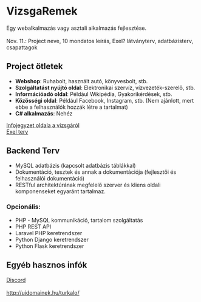 # VizsgaRemek

Egy webalkalmazás vagy asztali alkalmazás fejlesztése.
<br>
<br>
Nov. 11.: Project neve, 10 mondatos leírás, Exel? látványterv, adatbázisterv, csapattagok

## Project ötletek

- **Webshop**: Ruhabolt, használt autó, könyvesbolt, stb.
- **Szolgáltatást nyújtó oldal**: Elektronikai szervíz, vízvezeték-szerelő, stb.
- **Információadó oldal**: Például Wikipédia, Gyakorikérdések, stb.
- **Közösségi oldal**: Például Facebook, Instagram, stb. (Nem ajánlott, mert ebbe a felhasználók hozzák létre a tartalmat)
- **C# alkalmazás**: Nehéz

[Infojegyzet oldala a vizsgáról](https://infojegyzet.hu/webszerkesztes/zarodolgozat/) <br>
[Exel terv](https://blathy-my.sharepoint.com/:x:/g/personal/barta_marko_blathy_info/EVIGEpF27YpMotpUEDn05IUBRLOYAKuUG0YY1hPkIyic0A?e=vPkVbZ) <br>

## Backend Terv

- MySQL adatbázis (kapcsolt adatbázis táblákkal)
- Dokumentáció, tesztek és annak a dokumentációja (fejlesztői és felhasználói dokumentáció)
- RESTful architektúrának megfelelő szerver és kliens oldali komponenseket egyaránt tartalmaz.

### Opcionális:

- PHP - MySQL kommunikáció, tartalom szolgáltatás
- PHP REST API
- Laravel PHP keretrendszer
- Python Django keretrendszer
- Python Flask keretrendszer

## Egyéb hasznos infók
[Discord](https://discord.gg/rEadVdhNAd)<br>
<br>
http://ujdomainek.hu/turkalo/ <br>
